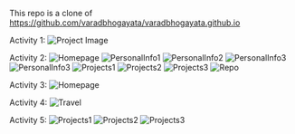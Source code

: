 This repo is a clone of https://github.com/varadbhogayata/varadbhogayata.github.io

Activity 1:
![Project Image](images/readme_picture_1.png)

Activity 2:
![Homepage](images/ColourPicture.png)
![PersonalInfo1](images/Personalnfo1.png)
![PersonalInfo2](images/PersonalInfo2.png)
![PersonalInfo3](images/PersonalInfo3.png)
![PersonalInfo3](images/PersonalInfo4.png)
![Projects1](images/Projects1.png)
![Projects2](images/Projects2.png)
![Projects3](images/Projects3.png)
![Repo](images/reposcreenshot.jpg)

Activity 3:
![Homepage](images/ColourPicture.png)

Activity 4:
![Travel](images/Travel.png)

Activity 5:
![Projects1](images/Projects1.png)
![Projects2](images/Projects2.png)
![Projects3](images/Projects3.png)


